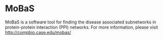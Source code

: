 # MoBaS
MoBaS is a software tool for finding the disease associated subnetworks in protein-protein interaction (PPI) networks. For more information, please visit http://compbio.case.edu/mobas/
